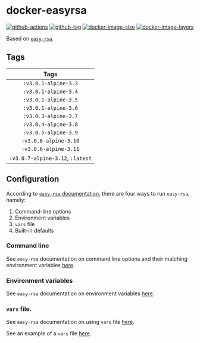 # docker-easyrsa

[![github-actions](https://github.com/theohbrothers/docker-easyrsa/workflows/build/badge.svg)](https://github.com/theohbrothers/docker-easyrsa/actions)
[![github-tag](https://img.shields.io/github/tag/theohbrothers/docker-easyrsa)](https://github.com/theohbrothers/docker-easyrsa/releases/)
[![docker-image-size](https://img.shields.io/microbadger/image-size/theohbrothers/docker-easyrsa/latest)](https://hub.docker.com/r/theohbrothers/docker-easyrsa)
[![docker-image-layers](https://img.shields.io/microbadger/layers/theohbrothers/docker-easyrsa/latest)](https://hub.docker.com/r/theohbrothers/docker-easyrsa)

Based on [`easy-rsa`](https://github.com/OpenVPN/easy-rsa).

## Tags

| Tags |
|:-------:|
| `:v3.0.1-alpine-3.3` |
| `:v3.0.1-alpine-3.4` |
| `:v3.0.1-alpine-3.5` |
| `:v3.0.1-alpine-3.6` |
| `:v3.0.3-alpine-3.7` |
| `:v3.0.4-alpine-3.8` |
| `:v3.0.5-alpine-3.9` |
| `:v3.0.6-alpine-3.10` |
| `:v3.0.6-alpine-3.11` |
| `:v3.0.7-alpine-3.12`, `:latest` |


## Configuration

According to [`easy-rsa` documentation](https://github.com/OpenVPN/easy-rsa/blob/v3.0.0/doc/EasyRSA-Advanced.md#configuration-reference), there are four ways to run `easy-rsa`, namely:

1. Command-line options
2. Environment variables
3. `vars` file
4. Built-in defaults

### Command line

See `easy-rsa` documentation on command line options and their matching environment variables [here](https://github.com/OpenVPN/easy-rsa/blob/v3.0.0/doc/EasyRSA-Readme.md#obtaining-and-using-easy-rsa).

### Environment variables

See `easy-rsa` documentation on environment variables [here](https://github.com/OpenVPN/easy-rsa/blob/v3.0.0/doc/EasyRSA-Advanced.md#environmental-variables-reference).

### `vars` file.

See `easy-rsa` documentation on using `vars` file [here](https://github.com/OpenVPN/easy-rsa/blob/v3.0.0/doc/EasyRSA-Advanced.md#vars-autodetection).

See an example of a `vars` file [here](https://github.com/OpenVPN/easy-rsa/blob/v3.0.0/easyrsa3/vars.example).